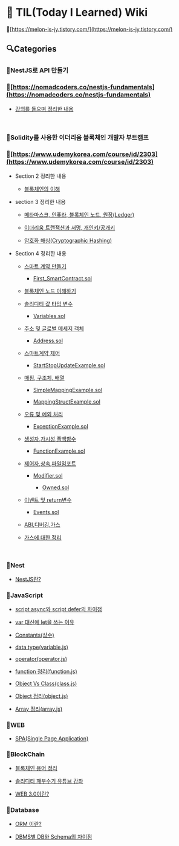 # 📘 TIL(Today I Learned) Wiki

📍[https://melon-is-jy.tistory.com/](https://melon-is-jy.tistory.com/)

## 🔍Categories

### 📌NestJS로 API 만들기

### 🚩[https://nomadcoders.co/nestjs-fundamentals](https://nomadcoders.co/nestjs-fundamentals)

- [강의를 들으며 정리한 내용](https://github.com/Melonisjy/TIL/blob/main/NestJS로API만들기/lecture-NestJS.md)

<br>

### 📌Solidity를 사용한 이더리움 블록체인 개발자 부트캠프

### 🚩[https://www.udemykorea.com/course/id/2303](https://www.udemykorea.com/course/id/2303)

- Section 2 정리한 내용

  - [블록체인의 이해](https://github.com/Melonisjy/TIL/blob/main/Udemy-Solidity-Blockchain/Section2-블록체인의이해.md)

- section 3 정리한 내용

  - [메타마스크, 인퓨라, 블록체인 노드, 원장(Ledger)](https://github.com/Melonisjy/TIL/blob/main/Udemy-Solidity-Blockchain/Section3-메타마스크,인퓨라,노드,원장.md)

  - [이더리움 트랜잭션과 서명, 개인키/공개키](https://github.com/Melonisjy/TIL/blob/main/Udemy-Solidity-Blockchain/Section3-이더리움트랜잭션과서명,개인키,공개키.md)

  - [암호화 해싱(Cryptographic Hashing)](https://github.com/Melonisjy/TIL/blob/main/Udemy-Solidity-Blockchain/Section3-암호화해싱.md)

- Section 4 정리한 내용

  - [스마트 계약 만들기](https://github.com/Melonisjy/TIL/blob/main/Udemy-Solidity-Blockchain/Section4-스마트계약만들기.md)

    - [First_SmartContract.sol](https://github.com/Melonisjy/TIL/blob/main/Udemy-Solidity-Blockchain/First_SmartContract.sol)

  - [블록체인 노드 이해하기](https://github.com/Melonisjy/TIL/blob/main/Udemy-Solidity-Blockchain/Section4-블록체인노드.md)

  - [솔리디티 값 타입 변수](https://github.com/Melonisjy/TIL/blob/main/Udemy-Solidity-Blockchain/Section4-솔리디티-타입-변수.md)

    - [Variables.sol](https://github.com/Melonisjy/TIL/blob/main/Udemy-Solidity-Blockchain/Variables.sol)

  - [주소 및 글로벌 메세지 객체](https://github.com/Melonisjy/TIL/blob/main/Udemy-Solidity-Blockchain/Section4-주소및글로벌메시지객체.md)

    - [Address.sol](https://github.com/Melonisjy/TIL/blob/main/Udemy-Solidity-Blockchain/Address.sol)

  - [스마트계약 제어](https://github.com/Melonisjy/TIL/blob/main/Udemy-Solidity-Blockchain/Section4-스마트계약제어.md)

    - [StartStopUpdateExample.sol](https://github.com/Melonisjy/TIL/blob/main/Udemy-Solidity-Blockchain/StartStopUpdateExample.sol)

  - [매핑, 구조체, 배열](https://github.com/Melonisjy/TIL/blob/main/Udemy-Solidity-Blockchain/Section4-매핑,구조체,배열.md)

    - [SimpleMappingExample.sol](https://github.com/Melonisjy/TIL/blob/main/Udemy-Solidity-Blockchain/SimpleMappingExample.sol)

    - [MappingStructExample.sol](https://github.com/Melonisjy/TIL/blob/main/Udemy-Solidity-Blockchain/MappingStructExample.sol)

  - [오류 및 예외 처리](https://github.com/Melonisjy/TIL/blob/main/Udemy-Solidity-Blockchain/Section4-오류와예외처리.md)

    - [ExceptionExample.sol](https://github.com/Melonisjy/TIL/blob/main/Udemy-Solidity-Blockchain/ExceptionExample.sol)

  - [생성자,가시성,폴백함수](https://github.com/Melonisjy/TIL/blob/main/Udemy-Solidity-Blockchain/Section4-생성자,가시성,폴백함수.md)

    - [FunctionExample.sol](https://github.com/Melonisjy/TIL/blob/main/Udemy-Solidity-Blockchain/FunctionExample.sol)

  - [제어자,상속,파일임포트](https://github.com/Melonisjy/TIL/blob/main/Udemy-Solidity-Blockchain/Section4-제어자,상속,파일임포트.md)

    - [Modifier.sol](https://github.com/Melonisjy/TIL/blob/main/Udemy-Solidity-Blockchain/Modifier.sol)

      - [Owned.sol](https://github.com/Melonisjy/TIL/blob/main/Udemy-Solidity-Blockchain/Owned.sol)

  - [이벤트 및 return변수](https://github.com/Melonisjy/TIL/blob/main/Udemy-Solidity-Blockchain/Section4-이벤트및반환변수.md)

    - [Events.sol](https://github.com/Melonisjy/TIL/blob/main/Udemy-Solidity-Blockchain/Events.sol)

  - [ABI,디버깅,가스](https://github.com/Melonisjy/TIL/blob/main/Udemy-Solidity-Blockchain/Section4-ABI%2C%EB%94%94%EB%B2%84%EA%B9%85%2C%EA%B0%80%EC%8A%A4.md)

  - [가스에 대한 정리](https://github.com/Melonisjy/TIL/blob/main/Udemy-Solidity-Blockchain/About%20'Gas'.md)

  <br>

### 📌Nest

- [NestJS란?](https://github.com/Melonisjy/TIL/blob/main/Nest/NestJS.md)

### 📌JavaScript

- [script async와 script defer의 차이점](https://github.com/Melonisjy/TIL/blob/main/JavaScript/async-defer.md)

- [var 대신에 let을 쓰는 이유](https://github.com/Melonisjy/TIL/blob/main/JavaScript/var-let.md)

- [Constants(상수)](https://github.com/Melonisjy/TIL/blob/main/JavaScript/constants.md)

- [data type(variable.js)](https://github.com/Melonisjy/TIL/blob/main/JavaScript/variable.js)

- [operator(operator.js)](https://github.com/Melonisjy/TIL/blob/main/JavaScript/operator.js)

- [function 정리(function.js)](https://github.com/Melonisjy/TIL/blob/main/JavaScript/function.js)

- [Object Vs Class(class.js)](https://github.com/Melonisjy/TIL/blob/main/JavaScript/class.js)

- [Object 정리(object.js)](https://github.com/Melonisjy/TIL/blob/main/JavaScript/object.js)

- [Array 정리(array.js)](https://github.com/Melonisjy/TIL/blob/main/JavaScript/array.js)

### 📌WEB

- [SPA(Single Page Application)](https://github.com/Melonisjy/TIL/blob/main/WEB/SPA.md)

### 📌BlockChain

- [블록체인 용어 정리](https://github.com/Melonisjy/TIL/blob/main/BlockChain/용어정리.md)

- [솔리디티 깨부수기 유튜브 강좌](https://github.com/Melonisjy/TIL/blob/main/BlockChain/SolidityLecture)

- [WEB 3.0이란?](https://github.com/Melonisjy/TIL/blob/main/BlockChain/개념정리/web3.0.md)

### 📌Database

- [ORM 이란?](https://github.com/Melonisjy/TIL/blob/main/Database/ORM.md)

- [DBMS별 DB와 Schema의 차이점](https://github.com/Melonisjy/TIL/blob/main/Database/DBvsSchema.md)
